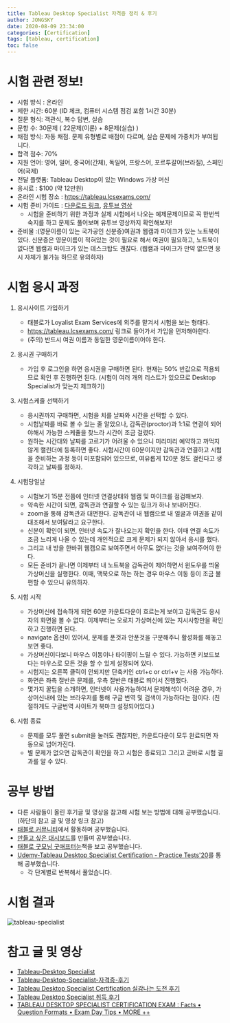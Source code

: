 ```yaml
---
title: Tableau Desktop Specialist 자격증 정리 & 후기
author: JONGSKY
date: 2020-08-09 23:34:00
categories: [Certification]
tags: [tableau, certification]
toc: false
---
```


# 시험 관련 정보!

- 시험 방식 : 온라인
- 제한 시간: 60분 (ID 체크, 컴퓨터 시스템 점검 포함 1시간 30분)
- 질문 형식: 객관식, 복수 답변, 실습
- 문항 수: 30문제 ( 22문제(이론) + 8문제(실습) )
- 채점 방식: 자동 채점. 문제 유형별로 배점이 다르며, 실습 문제에 가중치가 부여됩니다.
- 합격 점수: 70%
- 지원 언어: 영어, 일어, 중국어(간체), 독일어, 프랑스어, 포르투갈어(브라질), 스페인어(국제)
- 전달 플랫폼: Tableau Desktop이 있는 Windows 가상 머신
- 응시료 : $100 (약 12만원)
- 온라인 시험 장소 : https://tableau.lcsexams.com/
- 시험 준비 가이드 : [다운로드 링크](https://mkt.tableau.com/files/DesktopSpecialist_ExamGuide.pdf), [유투브 영상](https://www.youtube.com/watch?time_continue=194&v=hlowWQqshh8&feature=emb_logo)
    - 시험을 준비하기 위한 과정과 실제 시험에서 나오는 예제문제이므로 꼭 한번씩 숙지를 하고 문제도 풀어보며 유투브 영상까지 확인해보자!
- 준비물 :(영문이름이 있는 국가공인 신분증)여권과 웹캠과 마이크가 있는 노트북이 있다. 신분증은 영문이름이 적혀있는 것이 필요로 해서 여권이 필요하고, 노트북이 없다면 웹캠과 마이크가 있는 데스크탑도 괜찮다. (웹캠과 마이크가 만약 없으면 응시 자체가 불가능 하므로 유의하자)


# 시험 응시 과정

1. 응시사이트 가입하기

    - 태블로가 Loyalist Exam Services에 외주를 맡겨서 시험을 보는 형태다.
    - https://tableau.lcsexams.com/ 링크로 들어가서 가입을 먼저해야한다.
    - (주의) 반드시 여권 이름과 동일한 영문이름이어야 한다.

2. 응시권 구매하기

    - 가입 후 로그인을 하면 응시권을 구매하면 된다. 현재는 50% 반값으로 적용되므로 확인 후 진행하면 된다. (시험이 여러 개의 리스트가 있으므로 Desktop Specialist가 맞는지 체크하기)

3. 시험스케줄 선택하기

    - 응시권까지 구매하면, 시험을 치를 날짜와 시간을 선택할 수 있다.
    - 시험날짜를 바로 볼 수 있는 줄 알았으나, 감독관(proctor)과 1:1로 연결이 되어야해서 가능한 스케쥴을 찾느라 시간이 조금 걸렸다.
    - 원하는 시간대와 날짜를 고르기가 어려울 수 있으니 미리미리 예약하고 까먹지 않게 캘린더에 등록하면 좋다. 시험시간이 60분이지만 감독관과 연결하고 시험을 준비하는 과정 등이 미포함되어 있으므로, 여유롭게 120분 정도 걸린다고 생각하고 날짜를 정하자.

4. 시험당일날

    - 시험보기 15분 전쯤에 인터넷 연결상태와 웹캠 및 마이크를 점검해보자.
    - 약속한 시간이 되면, 감독관과 연결할 수 있는 링크가 하나 보내어진다.
    - zoom을 통해 감독관과 대면한다. 감독관이 내 웹캠으로 내 얼굴과 여권을 같이 대조해서 보여달라고 요구한다.
    - 신분이 확인이 되면, 인터넷 속도가 잘나오는지 확인을 한다. 이때 연결 속도가 조금 느리게 나올 수 있는데 개인적으로 크게 문제가 되지 않아서 응시를 했다.
    - 그리고 내 방을 한바퀴 웹캠으로 보여주면서 아무도 없다는 것을 보여주어야 한다.
    - 모든 준비가 끝나면 이제부터 내 노트북을 감독관이 제어하면서 윈도우를 띄울 가상머신을 실행한다. 이때, 맥북으로 하는 하는 경우 마우스 이동 등이 조금 불편할 수 있으니 유의하자.

5. 시험 시작

    - 가상머신에 접속하게 되면 60분 카운트다운이 흐르는게 보이고 감독관도 응시자의 화면을 볼 수 없다. 이제부터는 오로지 가상머신에 있는 지시사항만을 확인하고 진행하면 된다.
    - navigate 옵션이 있어서, 문제를 푼것과 안푼것을 구분해주니 활성화를 해놓고 보면 좋다.
    - 가상머신이다보니 마우스 이동이나 타이핑이 느릴 수 있다. 가능하면 키보드보다는 마우스로 모든 것을 할 수 있게 설정되어 있다.
    - 시험지는 오른쪽 클릭이 안되지만 단축키인 ctrl+c or ctrl+v 는 사용 가능하다.
    - 화면은 좌측 절반은 문제를, 우측 절반은 태블로 띄어서 진행했다.
    - 몇가지 꿀팁을 소개하면, 인터넷이 사용가능하여서 문제해석이 어려운 경우, 가상머신내에 있는 브라우저를 통해 구글 번역 및 검색이 가능하다는 점이다. (친절하게도 구글번역 사이트가 북마크 설정되어있다.)

6. 시험 종료

    - 문제를 모두 풀면 submit을 눌러도 괜찮지만, 카운트다운이 모두 완료되면 자동으로 넘어가진다.
    - 별 문제가 없으면 감독관이 확인을 하고 시험은 종료되고 그리고 곧바로 시험 결과를 알 수 있다. 

# 공부 방법
- 다른 사람들이 올린 후기글 및 영상을 참고해 시험 보는 방법에 대해 공부했습니다. (하단의 참고 글 및 영상 링크 참고)
- [태블로 커뮤니티](https://github.com/JONGSKY/Tableau_community)에서 활동하며 공부했습니다.
- [만들고 싶은 대시보드](https://github.com/JONGSKY/Visualization)를 만들며 공부했습니다.
- [태블로 굿모닝 굿애프터눈](https://book.naver.com/bookdb/book_detail.nhn?bid=15975523)책을 보고 공부했습니다.
- [Udemy-Tableau Desktop Specialist Certification - Practice Tests'20](https://www.udemy.com/share/101qYsAEETdl1UQ34D/)를 통해 공부했습니다.
    - 각 단계별로 반복해서 풀었습니다.

# 시험 결과
![tableau-specialist](/Study-Log/assets/img/certification/tableau-specialist.png)

# 참고 글 및 영상
- [Tableau-Desktop Specialist](https://www.tableau.com/ko-kr/learn/certification/desktop-specialist)
- [Tableau-Desktop-Specialist-자격증-후기](https://velog.io/@2innnnn0/Tableau-Desktop-Specialist-%EC%9E%90%EA%B2%A9%EC%A6%9D-%ED%9B%84%EA%B8%B0)
- [Tableau Desktop Specialist Certification 실감나는 도전 후기](https://viera.tistory.com/2) 
- [Tableau Desktop Specialist 취득 후기](https://medium.com/@asaprocky123/tableau-specialists-%EC%B7%A8%EB%93%9D-%ED%9B%84%EA%B8%B0-%EC%93%B0%EB%8A%94%EC%A4%91-1c7eece0412e)
- [TABLEAU DESKTOP SPECIALIST CERTIFICATION EXAM : Facts • Question Formats • Exam Day Tips • MORE ++](https://www.youtube.com/watch?time_continue=194&v=hlowWQqshh8&feature=emb_logo)
